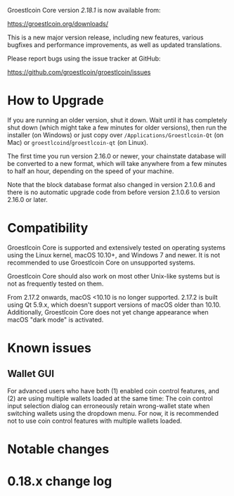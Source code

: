 Groestlcoin Core version *2.18.1* is now available from:

  <https://groestlcoin.org/downloads/>

This is a new major version release, including new features, various bugfixes
and performance improvements, as well as updated translations.

Please report bugs using the issue tracker at GitHub:

  <https://github.com/groestlcoin/groestlcoin/issues>

How to Upgrade
==============

If you are running an older version, shut it down. Wait until it has
completely shut down (which might take a few minutes for older
versions), then run the installer (on Windows) or just copy over
`/Applications/Groestlcoin-Qt` (on Mac) or `groestlcoind`/`groestlcoin-qt` (on
Linux).

The first time you run version 2.16.0 or newer, your chainstate database
will be converted to a new format, which will take anywhere from a few
minutes to half an hour, depending on the speed of your machine.

Note that the block database format also changed in version 2.1.0.6 and
there is no automatic upgrade code from before version 2.1.0.6 to version
2.16.0 or later.

Compatibility
==============

Groestlcoin Core is supported and extensively tested on operating systems
using the Linux kernel, macOS 10.10+, and Windows 7 and newer. It is not
recommended to use Groestlcoin Core on unsupported systems.

Groestlcoin Core should also work on most other Unix-like systems but is not
as frequently tested on them.

From 2.17.2 onwards, macOS <10.10 is no longer supported. 2.17.2 is
built using Qt 5.9.x, which doesn't support versions of macOS older than
10.10. Additionally, Groestlcoin Core does not yet change appearance when
macOS "dark mode" is activated.

Known issues
============

Wallet GUI
----------

For advanced users who have both (1) enabled coin control features, and
(2) are using multiple wallets loaded at the same time: The coin control
input selection dialog can erroneously retain wrong-wallet state when
switching wallets using the dropdown menu. For now, it is recommended
not to use coin control features with multiple wallets loaded.

Notable changes
===============


0.18.x change log
=================
